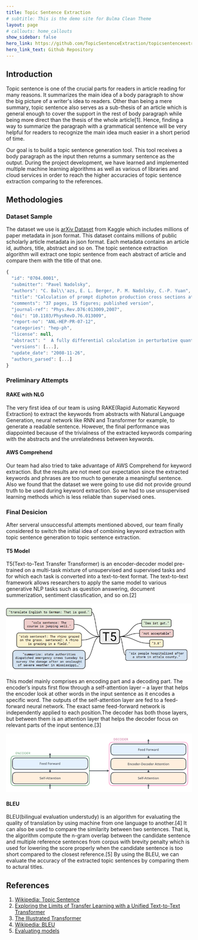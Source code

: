 ```yaml
---
title: Topic Sentence Extraction
# subtitle: This is the demo site for Bulma Clean Theme
layout: page
# callouts: home_callouts
show_sidebar: false
hero_link: https://github.com/TopicSentenceExtraction/topicsentenceextraction
hero_link_text: Github Repository
---
```


## Introduction
Topic sentence is one of the crucial parts for readers in article reading for many reasons. It summarizes the main idea of a body paragraph to show the big picture of a writer's idea to readers. Other than being a mere summary, topic sentence also serves as a sub-thesis of an article which is general enough to cover the support in the rest of body paragraph while being more direct than the thesis of the whole article[1]. Hence, finding a way to summarize the paragraph with a grammatical sentence will be very helpful for readers to recognize the main idea much easier in a short period of time.

Our goal is to build a topic sentence generation tool. This tool receives a body paragraph as the input then returns a summary sentence as the output. During the project development, we have learned and implemented multiple machine learning algorithms as well as various of libraries and cloud services in order to reach the higher accuracies of topic sentence extraction comparing to the references. 

## Methodologies

### Dataset Sample
The dataset we use is [arXiv Dataset](https://www.kaggle.com/Cornell-University/arxiv) from Kaggle which includes millions of paper metadata in json format. This dataset contains millions of public scholarly article metadata in json format. Each metadata contains an article id, authors, title, abstract and so on. The topic sentence extraction algorithm will extract one topic sentence from each abstract of article and compare them with the title of that one.
```javascript
{
  "id": "0704.0001",
  "submitter": "Pavel Nadolsky",
  "authors": "C. Bal\\'azs, E. L. Berger, P. M. Nadolsky, C.-P. Yuan",
  "title": "Calculation of prompt diphoton production cross sections at Tevatron and\n  LHC energies",
  "comments": "37 pages, 15 figures; published version",
  "journal-ref": "Phys.Rev.D76:013009,2007",
  "doi": "10.1103/PhysRevD.76.013009",
  "report-no": "ANL-HEP-PR-07-12",
  "categories": "hep-ph",
  "license": null,
  "abstract": "  A fully differential calculation in perturbative quantum chromodynamics is\npresented for the production of massive photon pairs at hadron colliders. All\nnext-to-leading order perturbative contributions from quark-antiquark,\ngluon-(anti)quark, and gluon-gluon subprocesses are included, as well as\nall-orders resummation of initial-state gluon radiation valid at\nnext-to-next-to-leading logarithmic accuracy. The region of phase space is\nspecified in which the calculation is most reliable. Good agreement is\ndemonstrated with data from the Fermilab Tevatron, and predictions are made for\nmore detailed tests with CDF and DO data. Predictions are shown for\ndistributions of diphoton pairs produced at the energy of the Large Hadron\nCollider (LHC). Distributions of the diphoton pairs from the decay of a Higgs\nboson are contrasted with those produced from QCD processes at the LHC, showing\nthat enhanced sensitivity to the signal can be obtained with judicious\nselection of events.\n",
  "versions": [...],
  "update_date": "2008-11-26",
  "authors_parsed": [...]
}
```

### Preliminary Attempts

#### RAKE with NLG
The very first idea of our team is using RAKE(Rapid Automatic Keyword Extraction) to extract the keywords from abstracts with Natural Language Generation, neural network like RNN and Transformer for example, to generate a readable sentence. However, the final performance was diappointed because of the trivialness of the extracted keywords comparing with the abstracts and the unrelatedness between keywords.

#### AWS Comprehend
Our team had also tried to take advantage of AWS Comprehend for keyword extraction. But the results are not meet our expectation since the extracted keywords and phrases are too much to generate a meaningful sentence. Also we found that the dataset we were going to use did not provide ground truth to be used during keyword extraction. So we had to use unsupervised learning methods which is less reliable than supervised ones.

### Final Desicion
After serveral unsuccessful attempts mentioned aboved, our team finally considered to switch the initial idea of combining keyword extraction with topic sentence generation to topic sentence extraction.

#### T5 Model
T5(Text-to-Text Transfer Transformer) is an encoder-decoder model pre-trained on a multi-task mixture of unsupervised and supervised tasks and for which each task is converted into a text-to-text format. The text-to-text framework allows researchers to apply the same model to various generative NLP tasks such as question answering, document summerization, sentiment classfication, and so on.[2]<br/>
<div align=center>
    <img src="./img/t5_framework.png" />
</div>

This model mainly comprises an encoding part and a decoding part. The encoder’s inputs first flow through a self-attention layer – a layer that helps the encoder look at other words in the input sentence as it encodes a specific word. The outputs of the self-attention layer are fed to a feed-forward neural network. The exact same feed-forward network is independently applied to each position.The decoder has both those layers, but between them is an attention layer that helps the decoder focus on relevant parts of the input sentence.[3]
<div align=center>
    <img src="./img/encoder_decoder_structure.png" />
</div>

#### BLEU 
BLEU(bilingual evaluation understudy) is an algorithm for evaluating the quality of translation by using machine from one language to another.[4] It can also be used to compare the similarity between two sentences. That is, the algorithm compute the n-gram overlap between the candidate sentence and multiple reference sentences from corpus with brevity penalty which is used for lowering the score properly when the candidate sentence is too short compared to the closest reference.[5] By using the BLEU, we can evaluate the accuracy of the extracted topic sentences by comparing them to actural titles.

## References
1. [Wikipedia: Topic Sentence](https://en.wikipedia.org/wiki/Topic_sentence)
2. [Exploring the Limits of Transfer Learning with a Unified
Text-to-Text Transformer](https://arxiv.org/pdf/1910.10683.pdf)
3. [The Illustrated Transformer](http://jalammar.github.io/illustrated-transformer/)
4. [Wikipedia: BLEU](https://en.wikipedia.org/wiki/BLEU)
5. [Evaluating models](https://cloud.google.com/translate/automl/docs/evaluate#bleu)